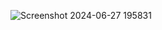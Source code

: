 
![Screenshot 2024-06-27 195831](https://github.com/skRahil06/A-CRM-APPLICATION-FOR-WHOLESALE-RICE-MILL/assets/110285265/987dba0d-3f3f-4096-bce6-edc4a4ad14d4)
